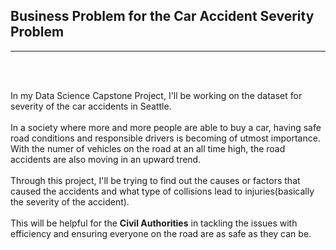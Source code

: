 <h2> Business Problem for the Car Accident Severity Problem </h2><hr>
<br><br>
<p> In my Data Science Capstone Project, I'll be working on the dataset for severity of the car accidents in Seattle.<br><br>
In a society where more and more people are able to buy a car, having safe road conditions and responsible drivers is becoming of utmost importance. 
With the numer of vehicles on the road at an all time high, the road accidents are also moving in an upward trend.<br><br>
Through this project, I'll be trying to find out the causes or factors that caused the accidents and what type of collisions lead to injuries(basically the severity of the accident).<br><br>
This will be helpful for the <b>Civil Authorities</b> in tackling the issues with efficiency and ensuring everyone on the road are as safe as they can be.</p>
